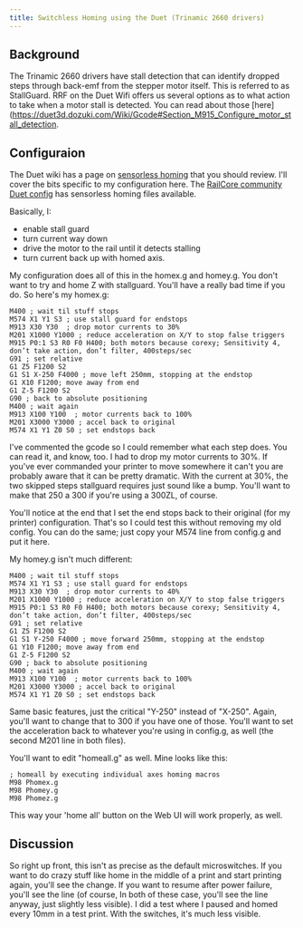 ```yaml
---
title: Switchless Homing using the Duet (Trinamic 2660 drivers)
--- 
```

## Background
The Trinamic 2660 drivers have stall detection that can identify dropped steps through back-emf from the stepper motor itself. This is referred to as StallGuard. RRF on the Duet Wifi offers us several options as to what action to take when a motor stall is detected. You can read about those [here](https://duet3d.dozuki.com/Wiki/Gcode#Section_M915_Configure_motor_stall_detection.

## Configuraion

The Duet wiki has a page on [sensorless homing](https://duet3d.dozuki.com/Wiki/Stall_detection_and_sensorless_homing) that you should review. I'll cover the bits specific to my configuration here.
The [RailCore community Duet config](https://github.com/railcore/configs/tree/master/duet) has sensorless homing files available.

Basically, I:
  * enable stall guard
  * turn current way down
  * drive the motor to the rail until it detects stalling
  * turn current back up with homed axis. 

My configuration does all of this in the homex.g and homey.g. You don't want to try and home Z with stallguard. You'll have a really bad time if you do. So here's my homex.g:

```
M400 ; wait til stuff stops
M574 X1 Y1 S3 ; use stall guard for endstops
M913 X30 Y30  ; drop motor currents to 30% 
M201 X1000 Y1000 ; reduce acceleration on X/Y to stop false triggers
M915 P0:1 S3 R0 F0 H400; both motors because corexy; Sensitivity 4, don’t take action, don’t filter, 400steps/sec
G91 ; set relative
G1 Z5 F1200 S2
G1 S1 X-250 F4000 ; move left 250mm, stopping at the endstop
G1 X10 F1200; move away from end
G1 Z-5 F1200 S2
G90 ; back to absolute positioning
M400 ; wait again
M913 X100 Y100  ; motor currents back to 100%
M201 X3000 Y3000 ; accel back to original
M574 X1 Y1 Z0 S0 ; set endstops back 
```


I've commented the gcode so I could remember what each step does. You can read it, and know, too. I had to drop my motor currents to 30%. If you've ever commanded your printer to move somewhere it can't you are probably aware that it can be pretty dramatic. With the current at 30%, the two skipped steps stallguard requires just sound like a bump. You'll want to make that 250 a 300 if you're using a 300ZL, of course. 

You'll notice at the end that I set the end stops back to their original (for my printer) configuration. That's so I could test this without removing my old config. You can do the same; just copy your M574 line from config.g and put it here. 

My homey.g isn't much different:

```
M400 ; wait til stuff stops
M574 X1 Y1 S3 ; use stall guard for endstops
M913 X30 Y30  ; drop motor currents to 40%
M201 X1000 Y1000 ; reduce acceleration on X/Y to stop false triggers
M915 P0:1 S3 R0 F0 H400; both motors because corexy; Sensitivity 4, don’t take action, don’t filter, 400steps/sec
G91 ; set relative
G1 Z5 F1200 S2
G1 S1 Y-250 F4000 ; move forward 250mm, stopping at the endstop
G1 Y10 F1200; move away from end
G1 Z-5 F1200 S2
G90 ; back to absolute positioning
M400 ; wait again
M913 X100 Y100  ; motor currents back to 100%
M201 X3000 Y3000 ; accel back to original
M574 X1 Y1 Z0 S0 ; set endstops back 
```

Same basic features, just the critical "Y-250" instead of "X-250". Again, you'll want to change that to 300 if you have one of those. You'll want to set the acceleration back to whatever you're using in config.g, as well (the second M201 line in both files). 

You'll want to edit "homeall.g" as well. Mine looks like this:

```
; homeall by executing individual axes homing macros
M98 Phomex.g
M98 Phomey.g
M98 Phomez.g
```

This way your 'home all' button on the Web UI will work properly, as well. 

## Discussion

So right up front, this isn't as precise as the default microswitches. If you want to do crazy stuff like home in the middle of a print and start printing again, you'll see the change. If you want to resume after power failure, you'll see the line (of course, In both of these case, you'll see the line anyway, just slightly less visible). I did a test where I paused and homed every 10mm in a test print. With the switches, it's much less visible. 
